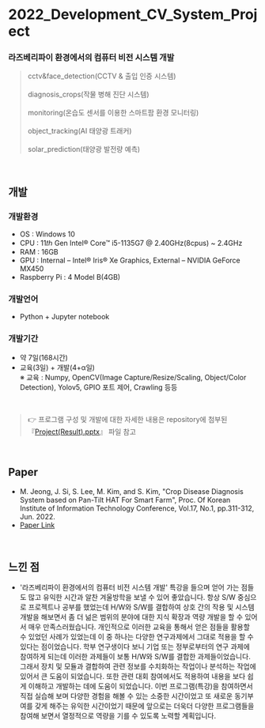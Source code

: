 # 2022_Development_CV_System_Project
### 라즈베리파이 환경에서의 컴퓨터 비전 시스템 개발<br/>
> cctv&face_detection(CCTV & 출입 인증 시스템)<br/>   
> diagnosis_crops(작물 병해 진단 시스템)<br/>   
> monitoring(온습도 센서를 이용한 스마트팜 환경 모니터링)<br/>  
> object_tracking(AI 태양광 트래커)<br/>  
> solar_prediction(태양광 발전량 예측)<br/>  

<br/> 

## 개발
### 개발환경
- OS : Windows 10
- CPU : 11𝑡ℎ Gen Intel® Core™ i5-1135G7 @ 2.40GHz(8cpus) ~ 2.4GHz
- RAM : 16GB
- GPU : Internal – Intel® Iris® Xe Graphics, External – NVIDIA GeForce MX450
- Raspberry Pi : 4 Model B(4GB)

### 개발언어
- Python + Jupyter notebook

### 개발기간
- 약 7일(168시간)
- 교육(3일) + 개발(4+α일)  
※ 교육 : Numpy, OpenCV(Image Capture/Resize/Scaling, Object/Color Detection), Yolov5, GPIO 포트 제어, Crawling 등등

<br/>

> 👉 프로그램 구성 및 개발에 대한 자세한 내용은 repository에 첨부된 『[Project(Result).pptx](https://github.com/Min-su-Jeong/2022_Development_CV_System_Project/tree/main/Presentation)』 파일 참고

<br/>

## Paper
- M. Jeong, J. Si, S. Lee, M. Kim, and S. Kim, "Crop Disease Diagnosis System based on Pan-Tilt HAT For Smart Farm", Proc. Of Korean Institute of Information Technology Conference, Vol.17, No.1, pp.311-312, Jun. 2022.
- [Paper Link](https://www.dbpia.co.kr/pdf/pdfView.do?nodeId=NODE11082533)

<br/>

## 느낀 점
- '라즈베리파이 환경에서의 컴퓨터 비전 시스템 개발' 특강을 들으며 얻어 가는 점들도 많고 유익한 시간과 알찬 겨울방학을 보낼 수 있어 좋았습니다. 항상 S/W 중심으로 프로젝트나 공부를 했었는데
H/W와 S/W를 결합하여 상호 간의 작용 및 시스템 개발을 해보면서 좀 더 넒은 범위의 분야에 대한 지식 확장과 역량 개발을 할 수 있어서 매우 만족스러웠습니다. 개인적으로 이러한 교육을 통해서 얻은 점들을
활용할 수 있었던 사례가 있었는데 이 중 하나는 다양한 연구과제에서 그대로 적용을 할 수 있다는 점이었습니다. 학부 연구생이다 보니 기업 또는 정부로부터의 연구 과제에 참여하게 되는데 이러한 과제들이
보통 H/W와 S/W를 결합한 과제들이었습니다. 그래서 장치 및 모듈과 결합하여 관련 정보를 수치화하는 작업이나 분석하는 작업에 있어서 큰 도움이 되었습니다. 또한 관련 대회 참여에서도 적용하여 내용을
보다 쉽게 이해하고 개발하는 데에 도움이 되었습니다. 이번 프로그램(특강)을 참여하면서 직접 실습해 보며 다양한 경험을 해볼 수 있는 소중한 시간이었고 또 새로운 동기부여를 갖게 해주는 유익한
시간이었기 때문에 앞으로는 더욱더 다양한 프로그램들을 참여해 보면서 열정적으로 역량을 기를 수 있도록 노력할 계획입니다.
